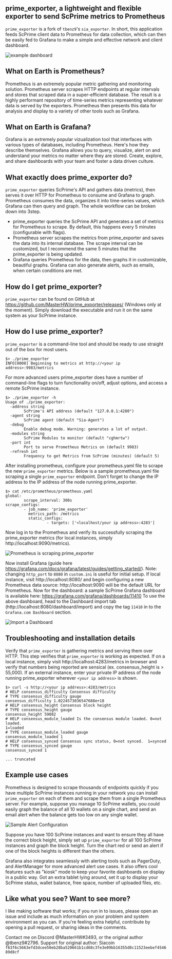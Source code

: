 ## prime_exporter, a lightweight and flexible exporter to send ScPrime metrics to Prometheus
`prime_exporter` is a fork of `tbenz9`'s `sia_exporter`.
In short, this application feeds ScPrime client data to Prometheus for data
collection, which can then be easily fed to Grafana to make a simple and effective
network and client dashboard.

![example dashboard](https://grafana.com/api/dashboards/11410/images/7292/image)

## What on Earth is Prometheus?
Prometheus is an extremely popular metric gathering and monitoring solution.
Prometheus server scrapes HTTP endpoints at regular intervals and stores that
scraped data in a super-efficient database. The result is a highly performant
repository of time-series metrics representing whatever data is served by the
exporters. Prometheus then presents this data for analysis and display to a
variety of other tools such as Grafana.

## What on Earth is Grafana?
Grafana is an extremely popular vizualization tool that interfaces with various
types of databases, including Prometheus. Here's how they describe themselves.
Grafana allows you to query, visualize, alert on and understand your metrics no
matter where they are stored. Create, explore, and share dashboards with your
team and foster a data driven culture.

## What exactly does prime_exporter do?
`prime_exporter` queries ScPrime's API and gathers data (metrics), then serves it over
HTTP for Prometheus to consume and Grafana to graph. Prometheus consumes the
data, organizes it into time-series values, which Grafana can then query and
graph. The whole workflow can be broken down into 3step.
*  prime_exporter queries the ScPrime API and generates a set of metrics for
   Prometheus to scrape. By default, this happens every 5 minutes (configurable
   with flags).
*  Prometheus server scrapes the metrics from prime_exporter and saves the data
   into its internal database. The scrape interval can be customized, but I
   recommend the same 5 minutes that the prime_exporter is being updated.
*  Grafana queries Prometheus for the data, then graphs it in customizable,
   beautiful graphs. Grafana can also generate alerts, such as emails, when
   certain conditions are met.

## How do I get prime_exporter?
`prime_exporter` can be found on GitHub at
https://github.com/MasterHW/prime_exporter/releases/ (Windows only at the moment).
Simply download the executable and run it on the same system as your ScPrime instance.


## How do I use prime_exporter?
`prime_exporter` is a command-line tool and should be ready to use straight out of
the box for most users.
```
$> ./prime_exporter
INFO[0000] Beginning to metrics at http://<your ip address>:9983/metrics
```

For more advanced users prime_exporter does have a number of command-line flags to
turn functionality on/off, adjust options, and access a remote ScPrime instance.
```
$> ./prime_exporter -h
Usage of ./prime_exporter:
  -address string
        ScPrime's API address (default "127.0.0.1:4280")
  -agent string
        ScPrime agent (default "Sia-Agent")
  -debug
        Enable debug mode. Warning: generates a lot of output.
  -modules string
        ScPrime Modules to monitor (default "cghmrtw")
  -port int
        Port to serve Prometheus Metrics on (default 9983)
  -refresh int
        Frequency to get Metrics from ScPrime (minutes) (default 5)
```
After installing prometheus, configure your prometheus.yaml file to scrape the
new `prime_exporter` metrics.
Below is a sample prometheus.yaml file scraping a single `prime_exporter`
endpoint. Don't forget to change the IP address to the IP address of the node
running prime_exporter.
```
$> cat /etc/prometheus/prometheus.yaml
global:
        scrape_interval: 300s
scrape_configs:
        - job_name: 'prime_exporter'
          metrics_path: /metrics
          static_configs:
                  - targets: ['<localhost/your ip address>:4283']
```
Now log in to the Prometheus and verify its successfully scraping the
prime_exporter metrics (for local instances, simply http://localhost:9090/metrics).

![Prometheus is scraping prime_exporter](https://i.imgur.com/SEomwgE.jpg)

Now install Grafana (guide here https://grafana.com/docs/grafana/latest/guides/getting_started/).
Note: changing `http_port` to `8080` in `custom.ini` is useful for initial setup.
If local instance, visit http://localhost:8080/ and begin configuring a new Prometheus data
source: http://localhost:9090 will be the default URL for Prometheus.
Now for the dashboard: a sample ScPrime Grafana dashboard is available
here: https://grafana.com/grafana/dashboards/11410
To use the above dashboard, head to the Dashboard import tab (http://localhost:8080/dashboard/import)
and copy the tag `11410` in to the `Grafana.com Dashboard` section. 

![Import a Dashboard](https://i.imgur.com/f0Y3yl3.jpg)
        
## Troubleshooting and installation details
Verify that `prime_exporter` is gathering metrics and serving them over HTTP. This
step verifies that `prime_exporter` is working as expected. If on a local instance,
simply visit http://localhost:4283/metrics in browser and verify that numbers being
reported are sensical (ex. consensus_height is > 55,000).
If an external instance, enter your private IP address of the node running prime_exporter
wherever `<your ip address>` is shown.
```
$> curl -s http://<your ip address>:4283/metrics
# HELP consensus_difficulty Consensus difficulty
# TYPE consensus_difficulty gauge
consensus_difficulty 1.0224573036547688e+18
# HELP consensus_height Consensus block height
# TYPE consensus_height gauge
consensus_height 59082
# HELP consensus_module_loaded Is the consensus module loaded. 0=not loaded.
1=loaded
# TYPE consensus_module_loaded gauge
consensus_module_loaded 1
# HELP consensus_synced Consensus sync status, 0=not synced.  1=synced
# TYPE consensus_synced gauge
consensus_synced 1

... truncated
```

## Example use cases
Prometheus is designed to scrape thousands of endpoints quickly if you have
multiple ScPrime instances running in your network you can install `prime_exporter` on
each of them and scrape them from a single Prometheus server. For example,
suppose you manage 10 ScPrime wallets, you could easily graph the balance of all 10
wallets on a single chart, and send an email alert when the balance gets too low
on any single wallet.

![Sample Alert Configuration](https://i.imgur.com/xMYw1R9.png)

Suppose you have 100 ScPrime instances and want to ensure they all have the correct
block height, simply set up `prime_exporter` for all 100 ScPrime instances and graph
the block height. Turn the chart red or send an alert if one of the block
heights is different than the others.

Grafana also integrates seamlessly with alerting tools such as PagerDuty, and
AlertManager for more advanced alert use cases. It also offers cool features
such as "kiosk" mode to keep your favorite dashboards on display in a public
way. Got an extra tablet lying around, set it up to display your ScPrime status,
wallet balance, free space, number of uploaded files, etc.

## Like what you see? Want to see more?
I like making software that works; if you run in to issues, please open an issue and
include as much information on your problem and system environment as you can.
If you're feeling extra helpful, contribute by opening a pull request, or sharing
ideas in the comments.

Contact me on Discord @MasterHW#3493, or the original author @tbenz9#2796.
Support for original author: Siacoin
`f63f6c5663efd3dcee50eb28ba520661b1cd68c3fe3e09bb16355d0c11523eebef454689d8cf`
